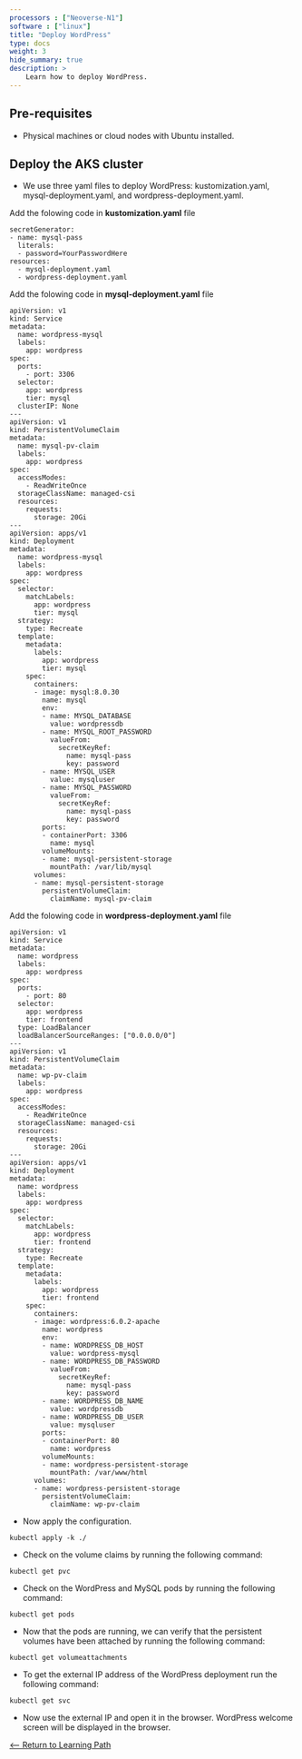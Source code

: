 ```yaml
---
processors : ["Neoverse-N1"]
software : ["linux"]
title: "Deploy WordPress"
type: docs
weight: 3
hide_summary: true
description: >
    Learn how to deploy WordPress.
---
```


## Pre-requisites

* Physical machines or cloud nodes with Ubuntu installed.

## Deploy the AKS cluster

* We use three yaml files to deploy WordPress: kustomization.yaml, mysql-deployment.yaml, and wordpress-deployment.yaml.

Add the folowing code in **kustomization.yaml** file

```console
secretGenerator:
- name: mysql-pass
  literals:
  - password=YourPasswordHere
resources:
  - mysql-deployment.yaml
  - wordpress-deployment.yaml
```

Add the folowing code in **mysql-deployment.yaml** file

```console
apiVersion: v1
kind: Service
metadata:
  name: wordpress-mysql
  labels:
    app: wordpress
spec:
  ports:
    - port: 3306
  selector:
    app: wordpress                                                                                                                                                                                                                                                                        
    tier: mysql
  clusterIP: None
---
apiVersion: v1
kind: PersistentVolumeClaim
metadata:
  name: mysql-pv-claim
  labels:
    app: wordpress
spec:
  accessModes:
    - ReadWriteOnce
  storageClassName: managed-csi
  resources:
    requests:
      storage: 20Gi
---
apiVersion: apps/v1
kind: Deployment
metadata:
  name: wordpress-mysql
  labels:
    app: wordpress
spec:
  selector:
    matchLabels:
      app: wordpress
      tier: mysql
  strategy:
    type: Recreate
  template:
    metadata:
      labels:                                                                                                                                                                                                                                                                             
        app: wordpress
        tier: mysql
    spec:
      containers:
      - image: mysql:8.0.30
        name: mysql
        env:
        - name: MYSQL_DATABASE
          value: wordpressdb
        - name: MYSQL_ROOT_PASSWORD
          valueFrom:
            secretKeyRef:
              name: mysql-pass
              key: password
        - name: MYSQL_USER
          value: mysqluser
        - name: MYSQL_PASSWORD
          valueFrom:
            secretKeyRef:
              name: mysql-pass
              key: password
        ports:
        - containerPort: 3306
          name: mysql
        volumeMounts:
        - name: mysql-persistent-storage
          mountPath: /var/lib/mysql
      volumes:
      - name: mysql-persistent-storage
        persistentVolumeClaim:
          claimName: mysql-pv-claim
```

Add the folowing code in **wordpress-deployment.yaml** file

```console
apiVersion: v1
kind: Service
metadata:
  name: wordpress
  labels:
    app: wordpress
spec:
  ports:
    - port: 80
  selector:
    app: wordpress
    tier: frontend
  type: LoadBalancer
  loadBalancerSourceRanges: ["0.0.0.0/0"]
---
apiVersion: v1
kind: PersistentVolumeClaim
metadata:
  name: wp-pv-claim
  labels:
    app: wordpress
spec:
  accessModes:
    - ReadWriteOnce
  storageClassName: managed-csi
  resources:
    requests:
      storage: 20Gi                                                                                                                         
---
apiVersion: apps/v1
kind: Deployment
metadata:
  name: wordpress
  labels:
    app: wordpress
spec:
  selector:
    matchLabels:
      app: wordpress
      tier: frontend
  strategy:
    type: Recreate
  template:
    metadata:
      labels:
        app: wordpress
        tier: frontend
    spec:
      containers:
      - image: wordpress:6.0.2-apache
        name: wordpress
        env:
        - name: WORDPRESS_DB_HOST
          value: wordpress-mysql
        - name: WORDPRESS_DB_PASSWORD
          valueFrom:
            secretKeyRef:
              name: mysql-pass
              key: password
        - name: WORDPRESS_DB_NAME
          value: wordpressdb
        - name: WORDPRESS_DB_USER
          value: mysqluser
        ports:
        - containerPort: 80
          name: wordpress
        volumeMounts:
        - name: wordpress-persistent-storage
          mountPath: /var/www/html
      volumes:
      - name: wordpress-persistent-storage
        persistentVolumeClaim:
          claimName: wp-pv-claim
```

* Now apply the configuration.

```console
kubectl apply -k ./
```

* Check on the volume claims by running the following command:
```console
kubectl get pvc
```

* Check on the WordPress and MySQL pods by running the following command:
```console
kubectl get pods
```

* Now that the pods are running, we can verify that the persistent volumes have been attached by running the following command:

```console
kubectl get volumeattachments
```
* To get the external IP address of the WordPress deployment run the following command:

```console
kubectl get svc
```

* Now use the external IP and open it in the browser. WordPress welcome screen will be displayed in the browser.



[<-- Return to Learning Path](/content/en/cloud/clair/#sections)

